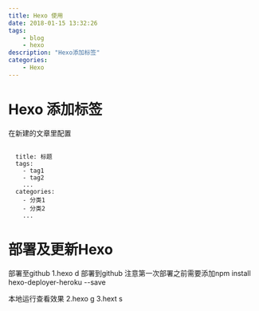 ```yaml
---
title: Hexo 使用 
date: 2018-01-15 13:32:26
tags:
	- blog
	- hexo
description: "Hexo添加标签"
categories:
	- Hexo
---
```


# Hexo 添加标签

在新建的文章里配置

```properties

  title: 标题
  tags:
	- tag1
	- tag2
	...
  categories: 
	- 分类1
	- 分类2
	...
```
# 部署及更新Hexo
部署至github
1.hexo d  部署到github
注意第一次部署之前需要添加npm install hexo-deployer-heroku --save

本地运行查看效果
2.hexo g
3.hext s
